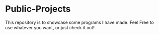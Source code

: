 # Public-Projects
This repository is to showcase some programs I have made. 
Feel Free to use whatever you want, or just check it out!
